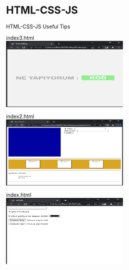 # HTML-CSS-JS
HTML-CSS-JS  Useful Tips
<p>
index3.html<br>
<img src="https://github.com/taner-culha/HTML-CSS-JS/blob/main/index3.png" alt="img" width="320" height="180">
<p>
index2.html<br>
<img src="https://github.com/taner-culha/HTML-CSS-JS/blob/main/index2.png" alt="img" width="320" height="180">
<p>
index.html<br>
<img src="https://github.com/taner-culha/HTML-CSS-JS/blob/main/index.png" alt="img" width="320" height="180">